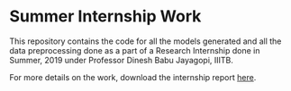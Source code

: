# Summer Internship Work
This repository contains the code for all the models generated and all the data preprocessing done as a part of a Research Internship done in Summer, 2019 under Professor Dinesh Babu Jayagopi, IIITB.

For more details on the work, download the internship report [here](https://drive.google.com/open?id=1bnXR6uYYdv9zSNqi9iiCzMktmV7ikHSZ "Internship Report").
